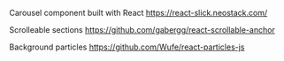 

Carousel component built with React
https://react-slick.neostack.com/

Scrolleable sections
https://github.com/gabergg/react-scrollable-anchor

Background particles
https://github.com/Wufe/react-particles-js
